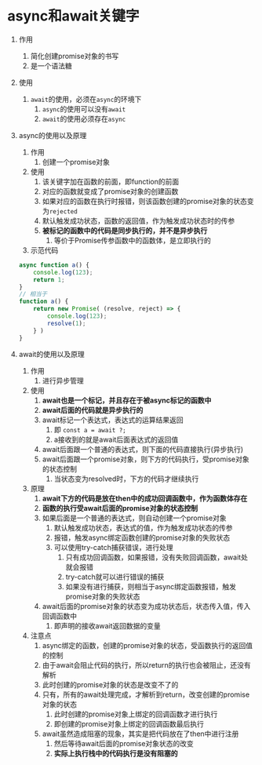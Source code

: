 # async和await关键字

1. 作用
   1) 简化创建promise对象的书写
   2) 是一个语法糖


2. 使用
   1) `await`的使用，必须在`async`的环境下
      1) `async`的使用可以没有`await`
      2) `await`的使用必须存在`async`


3. async的使用以及原理
   1) 作用
      1) 创建一个promise对象
   2) 使用
      1) 该关键字加在函数的前面，即function的前面
      2) 对应的函数就变成了promise对象的创建函数
      3) 如果对应的函数在执行时报错，则该函数创建的promise对象的状态变为`rejected`
      4) 默认触发成功状态，函数的返回值，作为触发成功状态时的传参
      5) **被标记的函数中的代码是同步执行的，并不是异步执行**
         1) 等价于Promise传参函数中的函数体，是立即执行的
   3) 示范代码
   ```js
   async function a() {
       console.log(123);
       return 1;
   }
   // 相当于
   function a() {
       return new Promise( (resolve, reject) => {
           console.log(123);
           resolve(1);
       } )
   }
   ```


4. await的使用以及原理
   1) 作用
      1) 进行异步管理
   2) 使用
      1) **await也是一个标记，并且存在于被async标记的函数中**
      2) **await后面的代码就是异步执行的**
      3) await标记一个表达式，表达式的运算结果返回
         1) 即 `const a = await ?;`
         2) a接收到的就是await后面表达式的返回值
      4) await后面跟一个普通的表达式，则下面的代码直接执行(异步执行)
      5) await后面跟一个promise对象，则下方的代码执行，受promise对象的状态控制
         1) 当状态变为resolved时，下方的代码才继续执行
   3) 原理
      1) **await下方的代码是放在then中的成功回调函数中，作为函数体存在**
      2) **函数的执行受await后面的promise对象的状态控制**
      3) 如果后面是一个普通的表达式，则自动创建一个promise对象
         1) 默认触发成功状态，表达式的值，作为触发成功状态的传参
         2) 报错，触发async绑定函数创建的promise对象的失败状态
         3) 可以使用try-catch捕获错误，进行处理
            1) 只有成功回调函数，如果报错，没有失败回调函数，await处就会报错
            2) try-catch就可以进行错误的捕获
            3) 如果没有进行捕获，则相当于async绑定函数报错，触发promise对象的失败状态
      4) await后面的promise对象的状态变为成功状态后，状态传入值，传入回调函数中
         1) 即声明的接收await返回数据的变量
   4) 注意点
      1) async绑定的函数，创建的promise对象的状态，受函数执行的返回值的控制
      2) 由于await会阻止代码的执行，所以return的执行也会被阻止，还没有解析
      3) 此时创建的promise对象的状态是改变不了的
      4) 只有，所有的await处理完成，才解析到return，改变创建的promise对象的状态
         1) 此时创建的promise对象上绑定的回调函数才进行执行
         2) 即创建的promise对象上绑定的回调函数最后执行 
      5) await虽然造成阻塞的现象，其实是把代码放在了then中进行注册
         1) 然后等待await后面的promise对象状态的改变
         2) **实际上执行栈中的代码执行是没有阻塞的**

